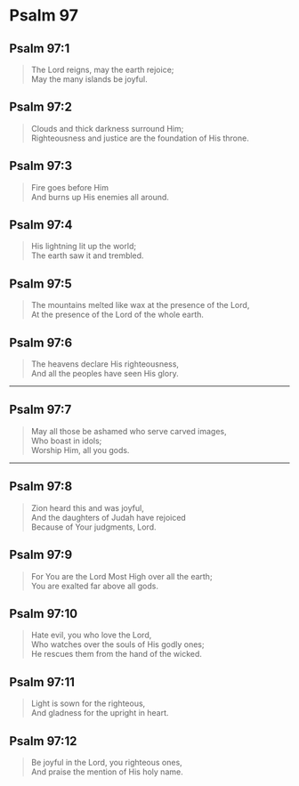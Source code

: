 # Psalm 97

## Psalm 97:1

> The Lord reigns, may the earth rejoice;  
> May the many islands be joyful.

## Psalm 97:2

> Clouds and thick darkness surround Him;  
> Righteousness and justice are the foundation of His throne.

## Psalm 97:3

> Fire goes before Him  
> And burns up His enemies all around.

## Psalm 97:4

> His lightning lit up the world;  
> The earth saw it and trembled.

## Psalm 97:5

> The mountains melted like wax at the presence of the Lord,  
> At the presence of the Lord of the whole earth.

## Psalm 97:6

> The heavens declare His righteousness,  
> And all the peoples have seen His glory.

---

## Psalm 97:7

> May all those be ashamed who serve carved images,  
> Who boast in idols;  
> Worship Him, all you gods.

---

## Psalm 97:8

> Zion heard this and was joyful,  
> And the daughters of Judah have rejoiced  
> Because of Your judgments, Lord.

## Psalm 97:9

> For You are the Lord Most High over all the earth;  
> You are exalted far above all gods.

## Psalm 97:10

> Hate evil, you who love the Lord,  
> Who watches over the souls of His godly ones;  
> He rescues them from the hand of the wicked.

## Psalm 97:11

> Light is sown for the righteous,  
> And gladness for the upright in heart.

## Psalm 97:12

> Be joyful in the Lord, you righteous ones,  
> And praise the mention of His holy name.
